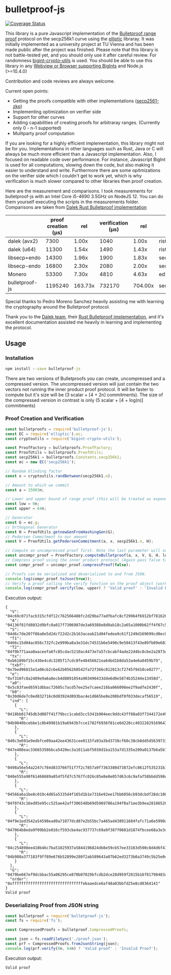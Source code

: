 # bulletproof-js

[![Coverage Status](https://coveralls.io/repos/github/jafalter/bulletproof-js/badge.svg?branch=jafalter-patch-1)](https://coveralls.io/github/jafalter/bulletproof-js?branch=jafalter-patch-1)

This library is a pure Javascript implementation of the [Bulletproof range proof](https://eprint.iacr.org/2017/1066.pdf) protocol on the 
secp256k1 curve using the [elliptic](https://www.npmjs.com/package/elliptic) libraray.
It was initially implemented as a university project at TU Vienna and has been made public after the project was finished.
Please note that this library is not battle-tested yet, and you should only use it after careful review.
For randomness [bigint-crypto-utils](bigint-crypto-utils) is used. You should be able to use this
library in any [Webview or Browser supporting BigInts](https://developer.mozilla.org/en-US/docs/Web/JavaScript/Reference/Global_Objects/BigInt#Browser_compatibility) and Node.js (>=10.4.0) 

Contribution and code reviews are always welcome.  

Current open points:
* Getting the proofs compatible with other
 implementations ([secp2561-zkp](https://github.com/mimblewimble/secp256k1-zkp/blob/master/libsecp256k1.pc.in))
* Implementing optimization on verifier side
* Support for other curves
* Adding capabilities of creating proofs for arbitraray ranges. (Currently only 0 - n-1 supported)
* Mulitparty proof computation

If you are looking for a highly efficient implementation, this library might not be for you. 
Implementations in other languages such as Rust, Java or C will always be much more efficient than a Javascript implementation. 
Also, I focused on readable code over performance. For instance, Javascript BigInt is used for all computations, 
slowing down the code, but also making it easier to understand and write. Furthermore there are some opitmizations on the
verifier side which I couldn't get to work yet, which is why verification is much slower compared to other
libraries then proof creation.

Here are the measurement and comparisons. I took measurements for bulletproof-js with an Intel Core i5-4690 3.5GHz on NodeJS 12. You can do them yourself executing the scripts
in the measurements folder. Comparisons are taken from [Dalek Rust Bulletproof implementation](https://doc-internal.dalek.rs/bulletproofs/notes/range_proof/index.html)

|                | proof creation (μs) | rel     | verification (μs) | rel     | curve        |
|----------------|---------------------|---------|-------------------|---------|--------------|
| dalek (avx2)   | 7300                | 1.00x   | 1040              | 1.00x   | ristretto255 |
| dalek (u64)    | 11300               | 1.54x   | 1490              | 1.43x   | ristretto255 |
| libsecp+endo   | 14300               | 1.96x   | 1900              | 1.83x   | secp256k1    |
| libsecp-endo   | 16800               | 2.30x   | 2080              | 2.00x   | secp256k1    |
| Monero         | 53300               | 7.30x   | 4810              | 4.63x   | ed25519      |
| bulletproof-js | 1195240             | 163.73x | 732170            | 704.00x | secp256k1    |

Special thanks to Pedro Moreno Sanchez heavily assisting me with learning the cryptography around the Bulletproof protocol. 

Thank you to the [Dalek team](https://dalek.rs/), their [Rust Bulletproof implementation](https://doc-internal.dalek.rs/bulletproofs/notes/range_proof/index.html), and it's excellent documentation assisted me heavily in learning and implementing the protocol.

## Usage

### Installation
```cmd
npm install --save bulletproof-js
```

There are two versions of Bulletproofs you can create, uncompressed and a compressed version.
The uncompressed version will just contain the two vectors not running the inner product proof protocol.
It will be faster to compute but it's size will be (3 scalar + [4 + 2n] commitments).
The size of the compressed version in contrast is only (5 scalar + [4 + log(n)] commitments)

### Proof Creation and Verification
```javascript
const bulletproofs = require('bulletproof-js');
const EC = require('elliptic').ec;
const cryptoutils = require('bigint-crypto-utils');

const ProofFactory = bulletproofs.ProofFactory;
const ProofUtils = bulletproofs.ProofUtils;
const secp256k1 = bulletproofs.Constants.secp256k1;
const ec = new EC('secp256k1');

// Random blinding factor
const x = cryptoutils.randBetween(secp256k1.n);

// Amount to which we commit
const a = 25003n;

// Lower and upper bound of range proof (this will be treated as exponents of 2)
const low = 0n;
const upper = 64n;

// Generator
const G = ec.g;
// Orthogonal Generator
const H = ProofUtils.getnewGenFromHashingGen(G);
// Pedersen Commitment to our amount
const V = ProofUtils.getPedersenCommitment(a, x, secp256k1.n, H);

// Compute an uncompressed proof first. Note the last parameter will switch off asserts improving performance
const uncompr_proof = ProofFactory.computeBulletproof(a, x, V, G, H, low, upper, secp256k1.n, false);
// Compress proof using the inner product protocol (Again pass false to switch off asserts)
const compr_proof = uncompr_proof.compressProof(false);

// Proofs can be serialized and deserialized to and from JSON.
console.log(compr_proof.toJson(true));
// Verify a proof calling the verify function on the proof object (works on both uncompressed and compressed version)
console.log(compr_proof.verify(low, upper) ? 'Valid proof' : 'Invalid Proof');
```
Execution output:
```
{
  "V": "04c69c071facb315cfdf12c762566408fc2d29ba77adfbafc8cf29964f6912bf7816262c138a365742b26012ee0f855191edfdd30742bdd7ae98e1dfbd5442bf14",
  "A": "04136f81fd8032d9bfc8a017f7306987de3a69388e8d0ab18c2a65a1000b62ff4f67c50836e8fdab9c287d81170991f7da3b77296996e40892e7e4f98b865a9581",
  "S": "04d6c7de207f86a0e5d2dcf22d2c2b163aceab21d04fedea9c61f1249d169699cd0ec08bcd21a587670bf96d09525ea0a55d07214af4a2eae491a4be53632255c3",
  "T1": "0466c15d04ac056c732fc2e999ba8a3e31dc74531b6e5498c9e50413f43e89fb09e683cc2aeb268e599ee9a962560c54efba88034162e2994f1ebd93dc29d1d56c",
  "T2": "04f9b771aaa0aaceefa6fc85cdac5210ac4473e7a57cbcabf4ade22d4bc8cbe2a2873d8edfec1a1417b844995677064b4641f3b8542b7753937b3e968640288604",
  "tx": "0xb6189bf15c436e4cdc3205f17cdc0fe48456621ea64bd1b8da53a4e6a8459b79",
  "txbf": "0x7bed96815e1a06cb2c6e62b056268542fa72f366c012013cf2745f9410ce0277",
  "e": "0xf316fc8a2489e9a6a8ecb4d8891054a903496433dde6d0e5874b35244e13458d",
  "a0": "0x5c83faed6591dbbac72605c7acd57ee25e7caee216ba066098ee2f9adfe2430f",
  "b0": "0x30d6de7c0ed832716c0d03924d893bac4e1d665be0e208bdf0f033decaf56519",
  "ind": [
    {
      "L": "0418bb01745db3d007f41f79bcc1cabd3cc5341b904eec9ddc43ff88a03f7344172e493c431b311c012dd9270f1a50d6007bbad6f6e9557c4db2ad418f5f0cb69b",
      "R": "04b9040bcebbe1c8b49981b19a6943b7cce1782f6936f81ce6d220cc403228291696435fce39d9c5736b0c7e0490e59731bceeb8edff04d2c6ad59bb625018f50a"
    },
    {
      "L": "040c3e691e9edbfce09aa42ee43631cee0115fa93a3bd3738cf60c38cb8dd5d5639733d50db9b61b26735a7480973929e93379a1f25a2d17bc64b2a041007afb41",
      "R": "047e408eac33665358bbca5420ec3a1011abf5038d1ba153a7d1335e209a0137b6a5b766462ad5ed9a47c01b332b445a9677d55a6722804c07cad3cbb3f4673239"
    },
    {
      "L": "0498a56e54a2247c784d833766f51f7f2c7857a9f7363380d73872efc8612f535231b12a4a182b3858edf858a0123b67e2928e5186c1cca2c1f4ca697fe753c049",
      "R": "040e555a90f61468689a054f5fd7c5767fc026c05e8e0e057d63c6c9afaf58bbdd598cf0d9bfdf4ec09fc002c963b211faf7766d81e119dda0a295884e0d812db3"
    },
    {
      "L": "04566a6a1be8c019c4d65a5335d4f165d1b1e7316e92ee17bb6056cb93dcbdf28dc1002ec7d4c77acd8b72878bb17abe1f69a9fb795782d5e2c820d98aa12dd12f",
      "R": "04f0743c16ed95e95cc525ae42aff306548b69d5969786a194f0a71ee3b9ea28186526d2f705746f3ac3886db5485a1e7675933a8be09fd2d5c4c6a3d553a19e16"
    },
    {
      "L": "04f9e1ed3542a54598ead0a71077dcd87e2b55bc7a465ad438911684fafc71a6e5990a70cb3a424a58573da3c4905a8225e02c39a8556d13c14b39bd7d1a7956c6",
      "R": "047064b8eda9f09bb2e016cf593cbe4ac937737c69a9f387f0881d1874fbcee68a3e3d66a620f4cafc3f65e991eb7c1f672c4128ff4bde8b0af9494340271a3b65"
    },
    {
      "L": "04c254898ee410b46c7ba51825937a5844196824db8e59cb57ee33163d590c8d4d6f418b274c250521d4172d53bb0c5cb34454f829fc7ba3a8392db534acf69d50",
      "R": "04b980a377183f9ff89e676b52899e280f2ab589643a87b62ed3273b0a3749c5b25e045c78ec0221ae9ba37567ece81c54c3e749e4a704786f72372b1250abf982"
    }
  ],
  "G": "0479be667ef9dcbbac55a06295ce870b07029bfcdb2dce28d959f2815b16f81798483ada7726a3c4655da4fbfc0e1108a8fd17b448a68554199c47d08ffb10d4b8",
  "order": "0xfffffffffffffffffffffffffffffffebaaedce6af48a03bbfd25e8cd0364141"
}
Valid proof
```

### Deserializing Proof from JSON string

```javascript
const bulletproof = require('bulletproof-js');
const fs = require('fs');

const CompressedProofs = bulletproof.CompressedProofs;

const json = fs.readFileSync('./proof.json');
const prf = CompressedProofs.fromJsonString(json);
console.log(prf.verify(0n, 64n) ? 'Valid proof' : 'Invalid Proof');
```
Execution output:
```
Valid proof
```

